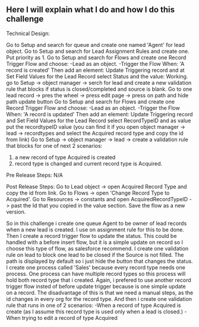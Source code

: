 ## Here I will explain what I do and how I do this challenge

Technical Design:

Go to Setup and search for queue and create one named 'Agent' for lead object.
Go to Setup and search for Lead Assignment Rules and create one. Put priority as 1.
Go to Setup and search for Flows and create one Record Trigger Flow and choose:
-Lead as an object. 
-Trigger the Flow When: 'A record is created'
Then add an element: Update Triggering record and at Set Field Values for the Lead Record select Status and the value: Working.
go to Setup -> object manager -> serch for lead and create a new validation rule that blocks if status is closed/completed and source is blank.
Go to one lead record -> pres the wheel -> press edit page -> press on path and hide path update button
Go to Setup and search for Flows and create one Record Trigger Flow and choose:
-Lead as an object. 
-Trigger the Flow When: 'A record is updated'
Then add an element: Update Triggering record and Set Field Values for the Lead Record select RecordTypeID and as value put the recordtypeID value (you can find it if you open object manager -> lead -> recordtypes and select the Acquired record type and copy the id from link)
Go to Setup -> object manager -> lead -> create a validation rule that blocks for one of next 2 scenarios:
1. a new record of type Acquired is created
2. record type is changed and current record type is Acquired.

Pre Release Steps: N/A

Post Release Steps: Go to Lead object -> open Acquired Record Type and copy the id from link.
                    Go to Flows -> open 'Change Record Type to Acquired'. Go to Resources -> constants and open AcquiredRecordTypeID -> past the Id that you copied in the value section. Save the flow as a new version.

So in this challenge i create one queue Agent to be owner of lead records when a new lead is created. I use on assignment rule for this to be done. Then I create a record trigger flow to update the status. This could be handled with a before insert flow, but it is a simple update on record so I choose this type of flow, as salesforce recommend.
I create one validation rule on lead to block one lead to be closed if the Source is not filled.
The path is displayed by default so i just hide the button that changes the status.
I create one process called 'Sales' because every record type needs one process. One process can have multiple record types so this process will hold both record type that i created.
Again, i prefered to use another record trigger flow insted of before update trigger because is one simple update on a record. The disadvantage of this is that we need a manual steps, as the id changes in every org for the record type.
And then i create one validation rule that runs in one of 2 scenarios:
-When a record of type Acquired is create (as I assume this record type is used only when a lead is closed.)
-When trying to edit a record of type Acquired

